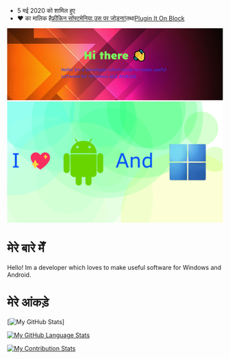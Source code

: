 -   5 मई 2020 को शामिल हुए
-   ❤️ का मालिक है[फ्रीकिन सॉफ्टमेनिया](https://github.com/FreakinSoftMania),[उस पर जोड़ना!](https://github.com/Adding-That-On)तथा[Plugin It On Block](https://github.com/Pluging-it-on-block)

![Welcome!](./img/welcome-message.png)![I love Android and Windows!](./img/android-and-windows-fan.png)

# मेरे बारे मेँ

Hello! Im a developer which loves to make useful software for Windows and Android.

# मेरे आंकड़े

\[![My GitHub Stats](https://github-readme-stats.vercel.app/api/?username=Minionguyjpro&count_private=true&theme=react&showicons=true)]

[![My GitHub Language Stats](https://github-readme-stats.vercel.app/api/top-langs/?username=Minionguyjpro&langs_count=5&theme=react)](<>)

[![My Contribution Stats](https://github-contribution-stats.vercel.app/api/?username=Minionguyjpro)](https://github.com/Minionguyjpro/github-contribution-stats/)
